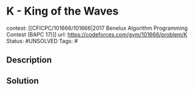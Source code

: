 # K - King of the Waves

contest: [[CFICPC/101666/101666|2017 Benelux Algorithm Programming Contest (BAPC 17)]]
url: https://codeforces.com/gym/101666/problem/K
Status: #UNSOLVED
Tags: #

## Description

## Solution


